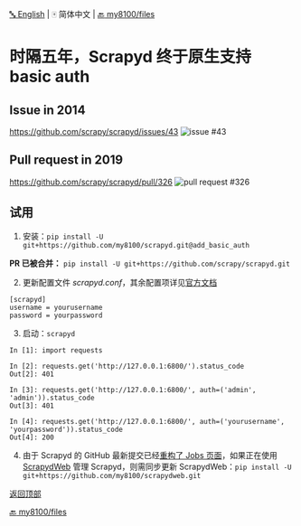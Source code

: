 [:abc: English](./README.md) | :mahjong: 简体中文 | [:back: my8100/files](https://github.com/my8100/files)

# 时隔五年，Scrapyd 终于原生支持 basic auth


## Issue in 2014
https://github.com/scrapy/scrapyd/issues/43
![issue #43](https://raw.githubusercontent.com/my8100/files/master/scrapyd-basic-auth/screenshots/issue_43.png)


## Pull request in 2019
https://github.com/scrapy/scrapyd/pull/326
![pull request #326](https://raw.githubusercontent.com/my8100/files/master/scrapyd-basic-auth/screenshots/pull_request_326.png)


## 试用
1. 安装：`pip install -U git+https://github.com/my8100/scrapyd.git@add_basic_auth`

**PR 已被合并：** `pip install -U git+https://github.com/scrapy/scrapyd.git`

2. 更新配置文件 *scrapyd.conf*，其余配置项详见[官方文档](https://scrapyd.readthedocs.io/en/latest/config.html#example-configuration-file)
```
[scrapyd]
username = yourusername
password = yourpassword
```
3. 启动：`scrapyd`
```
In [1]: import requests

In [2]: requests.get('http://127.0.0.1:6800/').status_code
Out[2]: 401

In [3]: requests.get('http://127.0.0.1:6800/', auth=('admin', 'admin')).status_code
Out[3]: 401

In [4]: requests.get('http://127.0.0.1:6800/', auth=('yourusername', 'yourpassword')).status_code
Out[4]: 200
```
4. 由于 Scrapyd 的 GitHub 最新提交已经[重构了 Jobs 页面](https://github.com/scrapy/scrapyd/pull/256)，如果正在使用 [ScrapydWeb](https://github.com/my8100/scrapydweb) 管理 Scrapyd，则需同步更新 ScrapydWeb：`pip install -U git+https://github.com/my8100/scrapydweb.git`


[返回顶部](#user-content-时隔五年scrapyd-终于原生支持-basic-auth)

[:back: my8100/files](https://github.com/my8100/files)
